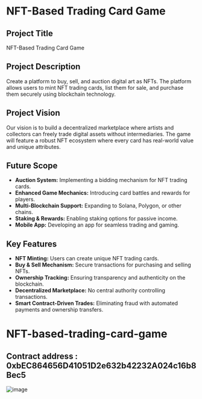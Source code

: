 # NFT-Based Trading Card Game

## Project Title
NFT-Based Trading Card Game

## Project Description
Create a platform to buy, sell, and auction digital art as NFTs. The platform allows users to mint NFT trading cards, list them for sale, and purchase them securely using blockchain technology.

## Project Vision
Our vision is to build a decentralized marketplace where artists and collectors can freely trade digital assets without intermediaries. The game will feature a robust NFT ecosystem where every card has real-world value and unique attributes.

## Future Scope
- **Auction System:** Implementing a bidding mechanism for NFT trading cards.
- **Enhanced Game Mechanics:** Introducing card battles and rewards for players.
- **Multi-Blockchain Support:** Expanding to Solana, Polygon, or other chains.
- **Staking & Rewards:** Enabling staking options for passive income.
- **Mobile App:** Developing an app for seamless trading and gaming.

## Key Features
- **NFT Minting:** Users can create unique NFT trading cards.
- **Buy & Sell Mechanism:** Secure transactions for purchasing and selling NFTs.
- **Ownership Tracking:** Ensuring transparency and authenticity on the blockchain.
- **Decentralized Marketplace:** No central authority controlling transactions.
- **Smart Contract-Driven Trades:** Eliminating fraud with automated payments and ownership transfers.

# NFT-based-trading-card-game
## Contract address : 0xbEC864656D41051D2e632b42232A024c16b8Bec5

![image](https://github.com/user-attachments/assets/0657e20e-19ba-481c-a5be-68abcc2d814c)
